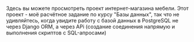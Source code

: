 Здесь вы можете просмотреть проект интернет-магазина мебели. Этот проект - моё расчётное задание по курсу "Базы данных", так что не удивляйтесь, когда увидите работу с базой данных в PostgreSQL не через Django ORM, а через APi (создание соединения напрямую и выполнения скриптов с SQL-апросами)
